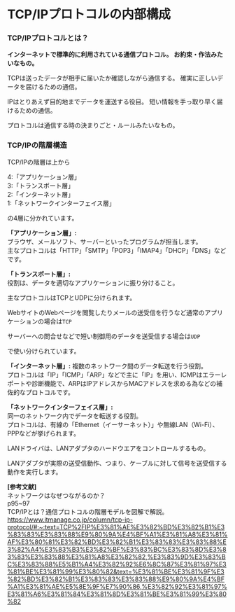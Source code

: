 # TCP/IPプロトコルの内部構成

### TCP/IPプロトコルとは？  

**インターネットで標準的に利用されている通信プロトコル。 お約束・作法みたいなもの。**

TCPは送ったデータが相手に届いたか確認しながら通信する。
確実に正しいデータを届けるための通信。  

IPはとりあえず目的地までデータを運送する役目。
短い情報を手っ取り早く届けるための通信。    

プロトコルは通信する時の決まりごと・ルールみたいなもの。

### TCP/IPの階層構造

TCP/IPの階層は上から  

4:「アプリケーション層」  
3:「トランスポート層」  
2:「インターネット層」  
1:「ネットワークインターフェイス層」  

の4層に分かれています。  

**「アプリケーション層」:**  
ブラウザ、メールソフト、サーバーといったプログラムが担当します。  
主なプロトコルは「HTTP」「SMTP」「POP3」「IMAP4」「DHCP」「DNS」などです。

**「トランスポート層」:**  
役割は、データを適切なアプリケーションに振り分けること。  

主なプロトコルはTCPとUDPに分けられます。  

WebサイトのWebページを閲覧したりメールの送受信を行うなど通常のアプリケーションの場合は`TCP`  

サーバーへの問合せなどで短い制御用のデータを送受信する場合は`UDP`

で使い分けられています。  

**「インターネット層」:**
複数のネットワーク間のデータ転送を行う役割。  
プロトコルは「IP」「ICMP」「ARP」などで主に「IP」を用い、ICMPはエラーレポートや診断機能で、ARPはIPアドレスからMACアドレスを求める為などの補佐的なプロトコルです。

**「ネットワークインターフェイス層」:**  
同一のネットワーク内でデータを転送する役割。  
プロトコルは、有線の「Ethernet（イーサーネット）」や無線LAN（Wi-Fi）、PPPなどが挙げられます。

LANドライバは、LANアダプタのハードウエアをコントロールするもの。  

LANアダプタが実際の送受信動作、つまり、ケーブルに対して信号を送受信する動作を実行します。







**[参考文献]**  
ネットワークはなぜつながるのか？    
p95~97  
TCP/IPとは？通信プロトコルの階層モデルを図解で解説。  
https://www.itmanage.co.jp/column/tcp-ip-protocol/#:~:text=TCP%2FIP%E3%81%AE%E3%82%BD%E3%82%B1%E3%83%83%E3%83%88%E9%80%9A%E4%BF%A1%E3%81%A8%E3%81%AF%E3%80%81%E3%82%BD%E3%82%B1%E3%83%83%E3%83%88%E3%82%A4%E3%83%B3%E3%82%BF%E3%83%BC%E3%83%8D%E3%83%83%E3%83%88%E3%81%A8%E3%82%82,%E3%83%9D%E3%83%BC%E3%83%88%E5%B1%A4%E3%82%92%E6%8C%87%E3%81%97%E3%81%BE%E3%81%99%E3%80%82&text=%E3%81%BE%E3%81%9F%E3%82%BD%E3%82%B1%E3%83%83%E3%83%88%E9%80%9A%E4%BF%A1%E3%81%AE%E5%8E%9F%E7%90%86,%E3%82%92%E3%81%97%E3%81%A6%E3%81%84%E3%81%8D%E3%81%BE%E3%81%99%E3%80%82
